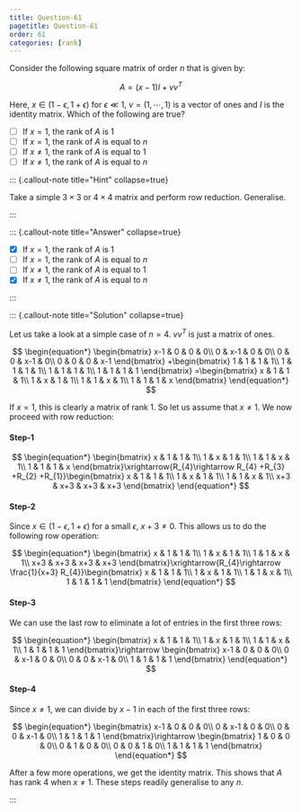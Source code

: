 ```yaml
---
title: Question-61
pagetitle: Question-61
order: 61
categories: [rank]
---
```


Consider the following square matrix of order $\displaystyle n$ that is given by:

$$
\begin{equation*}
A=( x-1) I+vv^{T}
\end{equation*}
$$

Here, $\displaystyle x\in ( 1-\epsilon ,1+\epsilon )$ for $\displaystyle \epsilon \ll 1$, $\displaystyle v=( 1,\cdots ,1)$ is a vector of ones and $\displaystyle I$ is the identity matrix. Which of the following are true?

- [ ] If $\displaystyle x=1$, the rank of $\displaystyle A$ is $\displaystyle 1$
- [ ] If $\displaystyle x=1$, the rank of $\displaystyle A$ is equal to $\displaystyle n$
- [ ] If $\displaystyle x\neq 1$, the rank of $\displaystyle A$ is equal to $\displaystyle 1$
- [ ] If $\displaystyle x\neq 1$, the rank of $\displaystyle A$ is equal to $\displaystyle n$

::: {.callout-note title="Hint" collapse=true}

Take a simple $3 \times 3$ or $4 \times 4$ matrix and perform row reduction. Generalise.

:::

::: {.callout-note title="Answer" collapse=true}

- [x] If $\displaystyle x=1$, the rank of $\displaystyle A$ is $\displaystyle 1$
- [ ] If $\displaystyle x=1$, the rank of $\displaystyle A$ is equal to $\displaystyle n$
- [ ] If $\displaystyle x\neq 1$, the rank of $\displaystyle A$ is equal to $\displaystyle 1$
- [x] If $\displaystyle x\neq 1$, the rank of $\displaystyle A$ is equal to $\displaystyle n$

:::

::: {.callout-note title="Solution" collapse=true}


Let us take a look at a simple case of $\displaystyle n=4$. $\displaystyle vv^{T}$ is just a matrix of ones.

$$
\begin{equation*}
\begin{bmatrix}
x-1 & 0 & 0 & 0\\
0 & x-1 & 0 & 0\\
0 & 0 & x-1 & 0\\
0 & 0 & 0 & x-1
\end{bmatrix} +\begin{bmatrix}
1 & 1 & 1 & 1\\
1 & 1 & 1 & 1\\
1 & 1 & 1 & 1\\
1 & 1 & 1 & 1
\end{bmatrix} =\begin{bmatrix}
x & 1 & 1 & 1\\
1 & x & 1 & 1\\
1 & 1 & x & 1\\
1 & 1 & 1 & x
\end{bmatrix}
\end{equation*}
$$


If $\displaystyle x=1$, this is clearly a matrix of rank $\displaystyle 1$. So let us assume that $\displaystyle x\neq 1$. We now proceed with row reduction:

#### Step-1

$$
\begin{equation*}
\begin{bmatrix}
x & 1 & 1 & 1\\
1 & x & 1 & 1\\
1 & 1 & x & 1\\
1 & 1 & 1 & x
\end{bmatrix}\xrightarrow{R_{4}\rightarrow R_{4} +R_{3} +R_{2} +R_{1}}\begin{bmatrix}
x & 1 & 1 & 1\\
1 & x & 1 & 1\\
1 & 1 & x & 1\\
x+3 & x+3 & x+3 & x+3
\end{bmatrix}
\end{equation*}
$$

#### Step-2

Since $\displaystyle x\in ( 1-\epsilon ,1+\epsilon )$ for a small $\displaystyle \epsilon$, $\displaystyle x+3\neq 0$. This allows us to do the following row operation:

$$
\begin{equation*}
\begin{bmatrix}
x & 1 & 1 & 1\\
1 & x & 1 & 1\\
1 & 1 & x & 1\\
x+3 & x+3 & x+3 & x+3
\end{bmatrix}\xrightarrow{R_{4}\rightarrow \frac{1}{x+3} R_{4}}\begin{bmatrix}
x & 1 & 1 & 1\\
1 & x & 1 & 1\\
1 & 1 & x & 1\\
1 & 1 & 1 & 1
\end{bmatrix}
\end{equation*}
$$

#### Step-3

We can use the last row to eliminate a lot of entries in the first three rows:

$$
\begin{equation*}
\begin{bmatrix}
x & 1 & 1 & 1\\
1 & x & 1 & 1\\
1 & 1 & x & 1\\
1 & 1 & 1 & 1
\end{bmatrix}\rightarrow \begin{bmatrix}
x-1 & 0 & 0 & 0\\
0 & x-1 & 0 & 0\\
0 & 0 & x-1 & 0\\
1 & 1 & 1 & 1
\end{bmatrix}
\end{equation*}
$$

#### Step-4

Since $\displaystyle x\neq 1$, we can divide by $\displaystyle x-1$ in each of the first three rows:

$$
\begin{equation*}
\begin{bmatrix}
x-1 & 0 & 0 & 0\\
0 & x-1 & 0 & 0\\
0 & 0 & x-1 & 0\\
1 & 1 & 1 & 1
\end{bmatrix}\rightarrow \begin{bmatrix}
1 & 0 & 0 & 0\\
0 & 1 & 0 & 0\\
0 & 0 & 1 & 0\\
1 & 1 & 1 & 1
\end{bmatrix}
\end{equation*}
$$

After a few more operations, we get the identity matrix. This shows that $\displaystyle A$ has rank $\displaystyle 4$ when $\displaystyle x\neq 1$. These steps readily generalise to any $\displaystyle n$.

:::
